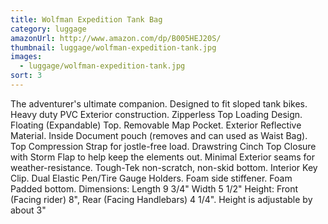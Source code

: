 ```yaml
---
title: Wolfman Expedition Tank Bag
category: luggage
amazonUrl: http://www.amazon.com/dp/B005HEJ20S/
thumbnail: luggage/wolfman-expedition-tank.jpg
images:
  - luggage/wolfman-expedition-tank.jpg
sort: 3
---
```


The adventurer's ultimate companion. Designed to fit sloped tank bikes. Heavy duty PVC Exterior construction. Zipperless Top Loading Design. Floating (Expandable) Top. Removable Map Pocket. Exterior Reflective Material. Inside Document pouch (removes and can used as Waist Bag). Top Compression Strap for jostle-free load. Drawstring Cinch Top Closure with Storm Flap to help keep the elements out. Minimal Exterior seams for weather-resistance. Tough-Tek non-scratch, non-skid bottom. Interior Key Clip. Dual Elastic Pen/Tire Gauge Holders. Foam side stiffener. Foam Padded bottom. Dimensions: Length 9 3/4" Width 5 1/2" Height: Front (Facing rider) 8", Rear (Facing Handlebars) 4 1/4". Height is adjustable by about 3"

